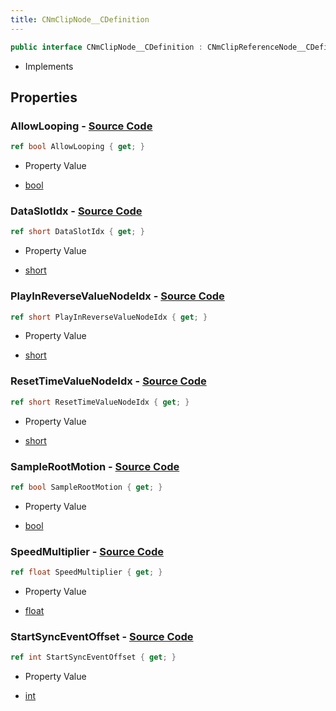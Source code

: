 ```yaml
---
title: CNmClipNode__CDefinition
---
```


```csharp
public interface CNmClipNode__CDefinition : CNmClipReferenceNode__CDefinition, CNmPoseNode__CDefinition, CNmGraphNode__CDefinition, ISchemaClass<CNmGraphNode__CDefinition>, ISchemaClass<CNmPoseNode__CDefinition>, ISchemaClass<CNmClipReferenceNode__CDefinition>, ISchemaClass<CNmClipNode__CDefinition>, ISchemaField, ISchemaClass, INativeHandle
```

- Implements

## Properties

### **AllowLooping** - [Source Code](https://github.com/swiftly-solution/swiftlys2/blob/main/managed/src/SwiftlyS2.Generated/Schemas/Interfaces/CNmClipNode__CDefinition.cs#L26)

```csharp
ref bool AllowLooping { get; }
```

- Property Value

- [bool](https://learn.microsoft.com/dotnet/api/system.boolean)

### **DataSlotIdx** - [Source Code](https://github.com/swiftly-solution/swiftlys2/blob/main/managed/src/SwiftlyS2.Generated/Schemas/Interfaces/CNmClipNode__CDefinition.cs#L28)

```csharp
ref short DataSlotIdx { get; }
```

- Property Value

- [short](https://learn.microsoft.com/dotnet/api/system.int16)

### **PlayInReverseValueNodeIdx** - [Source Code](https://github.com/swiftly-solution/swiftlys2/blob/main/managed/src/SwiftlyS2.Generated/Schemas/Interfaces/CNmClipNode__CDefinition.cs#L16)

```csharp
ref short PlayInReverseValueNodeIdx { get; }
```

- Property Value

- [short](https://learn.microsoft.com/dotnet/api/system.int16)

### **ResetTimeValueNodeIdx** - [Source Code](https://github.com/swiftly-solution/swiftlys2/blob/main/managed/src/SwiftlyS2.Generated/Schemas/Interfaces/CNmClipNode__CDefinition.cs#L18)

```csharp
ref short ResetTimeValueNodeIdx { get; }
```

- Property Value

- [short](https://learn.microsoft.com/dotnet/api/system.int16)

### **SampleRootMotion** - [Source Code](https://github.com/swiftly-solution/swiftlys2/blob/main/managed/src/SwiftlyS2.Generated/Schemas/Interfaces/CNmClipNode__CDefinition.cs#L24)

```csharp
ref bool SampleRootMotion { get; }
```

- Property Value

- [bool](https://learn.microsoft.com/dotnet/api/system.boolean)

### **SpeedMultiplier** - [Source Code](https://github.com/swiftly-solution/swiftlys2/blob/main/managed/src/SwiftlyS2.Generated/Schemas/Interfaces/CNmClipNode__CDefinition.cs#L20)

```csharp
ref float SpeedMultiplier { get; }
```

- Property Value

- [float](https://learn.microsoft.com/dotnet/api/system.single)

### **StartSyncEventOffset** - [Source Code](https://github.com/swiftly-solution/swiftlys2/blob/main/managed/src/SwiftlyS2.Generated/Schemas/Interfaces/CNmClipNode__CDefinition.cs#L22)

```csharp
ref int StartSyncEventOffset { get; }
```

- Property Value

- [int](https://learn.microsoft.com/dotnet/api/system.int32)


